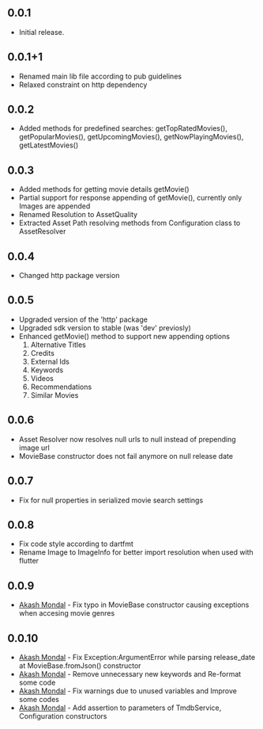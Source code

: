 ## 0.0.1

* Initial release.

## 0.0.1+1

* Renamed main lib file according to pub guidelines
* Relaxed constraint on http dependency

## 0.0.2
* Added methods for predefined searches: getTopRatedMovies(), getPopularMovies(), getUpcomingMovies(), getNowPlayingMovies(), getLatestMovies()

## 0.0.3

* Added methods for getting movie details getMovie() 
* Partial support for response appending of getMovie(), currently only Images are appended 
* Renamed Resolution to AssetQuality
* Extracted Asset Path resolving methods from Configuration class to AssetResolver

## 0.0.4

* Changed http package version 

## 0.0.5

* Upgraded version of the 'http' package
* Upgraded sdk version to stable (was 'dev' previosly)
* Enhanced getMovie() method to support new appending options
    1. Alternative Titles
    2. Credits
    3. External Ids
    4. Keywords
    5. Videos
    6. Recommendations
    7. Similar Movies

## 0.0.6

* Asset Resolver now resolves null urls to null instead of prepending image url
* MovieBase constructor does not fail anymore on null release date

## 0.0.7

* Fix for null properties in serialized movie search settings

## 0.0.8

* Fix code style according to dartfmt
* Rename Image to ImageInfo for better import resolution when used with flutter

## 0.0.9

* [Akash Mondal](https://github.com/Akash98Sky) - Fix typo in MovieBase constructor causing exceptions when accesing movie genres

## 0.0.10

* [Akash Mondal](https://github.com/Akash98Sky) - Fix Exception:ArgumentError while parsing release_date at MovieBase.fromJson() constructor
* [Akash Mondal](https://github.com/Akash98Sky) - Remove unnecessary new keywords and Re-format some code
* [Akash Mondal](https://github.com/Akash98Sky) - Fix warnings due to unused variables and Improve some codes
* [Akash Mondal](https://github.com/Akash98Sky) - Add assertion to parameters of TmdbService, Configuration constructors
